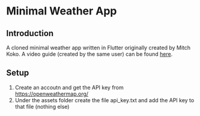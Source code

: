 # Minimal Weather App
## Introduction
A cloned minimal weather app written in Flutter originally created by Mitch Koko. A video guide (created by the same user) can be found [here](https://www.youtube.com/watch?v=yLtpMqvMgdY&ab_channel=MitchKoko).

## Setup
1. Create an accoutn and get the API key from https://openweathermap.org/
2. Under the assets folder create the file api_key.txt and add the API key to that file (nothing else)
